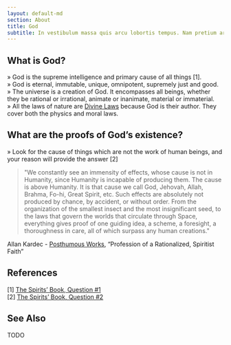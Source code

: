 ```yaml
---
layout: default-md
section: About
title: God
subtitle: In vestibulum massa quis arcu lobortis tempus. Nam pretium arcu in odio vulputate luctus.
---
```


## What is God?

» God is the supreme intelligence and primary cause of all things [1].  
» God is eternal, immutable, unique, omnipotent, supremely just and good.  
» The universe is a creation of God. It encompasses all beings, whether they be rational or irrational, animate or inanimate, material or immaterial.  
» All the laws of nature are [Divine Laws](/divine-laws) because God is their author. They cover both the physics and moral laws.   

## What are the proofs of God’s existence?
» Look for the cause of things which are not the work of human beings, and your reason will provide the answer [2]

> "We constantly see an immensity of effects, whose cause is not in Humanity, since Humanity is incapable of producing them. The cause is above Humanity. It is that cause we call God, Jehovah, Allah, Brahma, Fo-hi, Great Spirit, etc. Such effects are absolutely not produced by chance, by accident, or without order. From the organization of the smallest insect and the most insignificant seed, to the laws that govern the worlds that circulate through Space, everything gives proof of one guiding idea, a scheme, a foresight, a thoroughness in care, all of which surpass any human creations."

Allan Kardec - [Posthumous Works](/books/allan-kardec/posthmous-works), “Profession of a Rationalized, Spiritist Faith”

## References
[1] [The Spirits’ Book, Question #1](/books/allan-kardec/spirits-book/1)  
[2] [The Spirits’ Book, Question #2](/books/allan-kardec/spirits-book/2)  


## See Also
TODO